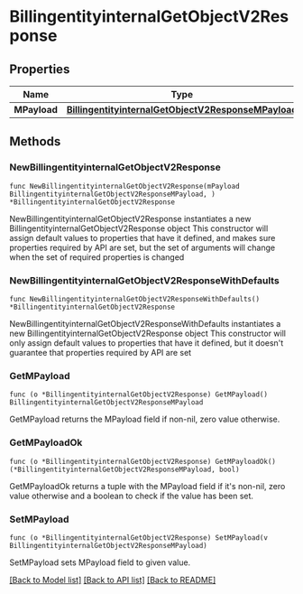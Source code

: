 # BillingentityinternalGetObjectV2Response

## Properties

Name | Type | Description | Notes
------------ | ------------- | ------------- | -------------
**MPayload** | [**BillingentityinternalGetObjectV2ResponseMPayload**](BillingentityinternalGetObjectV2ResponseMPayload.md) |  | 

## Methods

### NewBillingentityinternalGetObjectV2Response

`func NewBillingentityinternalGetObjectV2Response(mPayload BillingentityinternalGetObjectV2ResponseMPayload, ) *BillingentityinternalGetObjectV2Response`

NewBillingentityinternalGetObjectV2Response instantiates a new BillingentityinternalGetObjectV2Response object
This constructor will assign default values to properties that have it defined,
and makes sure properties required by API are set, but the set of arguments
will change when the set of required properties is changed

### NewBillingentityinternalGetObjectV2ResponseWithDefaults

`func NewBillingentityinternalGetObjectV2ResponseWithDefaults() *BillingentityinternalGetObjectV2Response`

NewBillingentityinternalGetObjectV2ResponseWithDefaults instantiates a new BillingentityinternalGetObjectV2Response object
This constructor will only assign default values to properties that have it defined,
but it doesn't guarantee that properties required by API are set

### GetMPayload

`func (o *BillingentityinternalGetObjectV2Response) GetMPayload() BillingentityinternalGetObjectV2ResponseMPayload`

GetMPayload returns the MPayload field if non-nil, zero value otherwise.

### GetMPayloadOk

`func (o *BillingentityinternalGetObjectV2Response) GetMPayloadOk() (*BillingentityinternalGetObjectV2ResponseMPayload, bool)`

GetMPayloadOk returns a tuple with the MPayload field if it's non-nil, zero value otherwise
and a boolean to check if the value has been set.

### SetMPayload

`func (o *BillingentityinternalGetObjectV2Response) SetMPayload(v BillingentityinternalGetObjectV2ResponseMPayload)`

SetMPayload sets MPayload field to given value.



[[Back to Model list]](../README.md#documentation-for-models) [[Back to API list]](../README.md#documentation-for-api-endpoints) [[Back to README]](../README.md)


